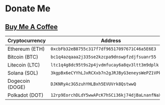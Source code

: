 # Donate Me

## [Buy Me A Coffee](https://buymeacoffee.com/rdwei)



| Cryptocurrency | Address |
|----------------|---------|
| Ethereum (ETH) | `0xcbFb32eB8755c317f7df96517097671C46a5E6E3` |
| Bitcoin (BTC)  | `bc1q4azqaaa2j335se2kzcpa9dnswpfzdjfsuanr55` |
| Litecoin (LTC) | `ltc1q4g8dc95t9s2p4jvdmfucay6a8qv3ltt3m9dplk` |
| Solana (SOL)   | `3kgpBx6eCYYhLJxRCXxb7n2gJRJByG3eneysWePZ1VPk` |
| Dogecoin (DOGE)| `DJKNRyAc3G5zuhYHLBxh5EVUVrk8QstwwQ` |
| Polkadot (DOT) | `12rp9EorchDLdY5wwAPcK7hSCi36kj74djBaLnanfNaXANbZ` |
